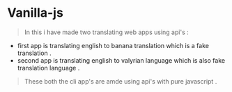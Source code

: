 # Vanilla-js
> In this i have made two translating web apps using api's :
- first app is translating english to banana translation which is a fake
  translation .
- second app is translating english to valyrian language which is also fake translation 
 language .
> These both the cli app's are amde using api's with pure javascript .
